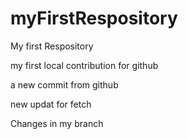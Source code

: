 # myFirstRespository
My first Respository

my first local contribution for github

a new commit from github

new updat for fetch

Changes in my branch
